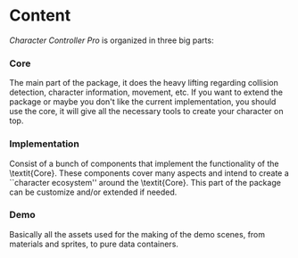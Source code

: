 # Content

_Character Controller Pro_ is organized in three big parts:

### Core

The main part of the package, it does the heavy lifting regarding collision detection, character information, movement, etc. If you want to extend the package or maybe you don't like the current implementation, you should use the core, it will give all the necessary tools to create your character on top.

### Implementation

Consist of a bunch of components that implement the functionality of the \textit{Core}. These components cover many aspects and intend to create a \`\`character ecosystem'' around the \textit{Core}. This part of the package can be customize and/or extended if needed.

### Demo

Basically all the assets used for the making of the demo scenes, from materials and sprites, to pure data containers.

